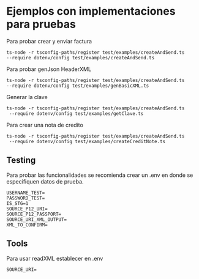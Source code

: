 # Ejemplos con implementaciones para pruebas

Para probar crear y enviar factura
```
ts-node -r tsconfig-paths/register test/examples/createAndSend.ts
--require dotenv/config test/examples/createAndSend.ts
```

Para probar genJson HeaderXML
```
ts-node -r tsconfig-paths/register test/examples/createAndSend.ts
--require dotenv/config test/examples/genBasicXML.ts
```

Generar la clave
```
ts-node -r tsconfig-paths/register test/examples/createAndSend.ts
 --require dotenv/config test/examples/getClave.ts
```

Para crear una nota de credito
```
ts-node -r tsconfig-paths/register test/examples/createAndSend.ts
 --require dotenv/config test/examples/createCreditNote.ts
```

## Testing
Para probar las funcionalidades se recomienda crear un .env en donde se especifiquen datos de prueba.
```
USERNAME_TEST=
PASSWORD_TEST=
IS_STG=1
SOURCE_P12_URI=
SOURCE_P12_PASSPORT=
SOURCE_URI_XML_OUTPUT=
XML_TO_CONFIRM=
```

## Tools
Para usar readXML establecer en .env
```
SOURCE_URI=
```